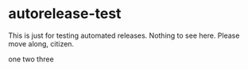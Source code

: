 # autorelease-test

This is just for testing automated releases. Nothing to see here. Please move along, citizen.

one
two
three
